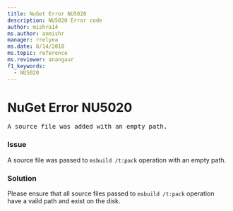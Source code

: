 ```yaml
---
title: NuGet Error NU5020
description: NU5020 Error code
author: mishra14
ms.author: anmishr
manager: rrelyea
ms.date: 8/14/2018
ms.topic: reference
ms.reviewer: anangaur
f1_keywords:
  - NU5020
---
```


# NuGet Error NU5020
<pre>A source file was added with an empty path.</pre>

### Issue

A source file was passed to `msbuild /t:pack` operation with an empty path.


### Solution

Please ensure that all source files passed to `msbuild /t:pack` operation have a vaild path and exist on the disk.

